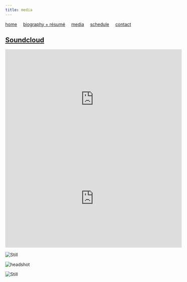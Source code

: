 ```yaml
---
title: media
---
```


[home](https://raharules.github.io/)&nbsp;&nbsp;&nbsp;&nbsp; [biography + résumé](https://raharules.github.io/raharules.github.io/about.html)&nbsp;&nbsp;&nbsp;&nbsp; [media](https://raharules.github.io/raharules.github.io/media.html)&nbsp;&nbsp;&nbsp;&nbsp; [schedule](https://raharules.github.io/raharules.github.io/schedule.html)&nbsp;&nbsp;&nbsp;&nbsp; [contact](https://raharules.github.io/raharules.github.io/contact.html)

## [Soundcloud](https://soundcloud.com/rahamirzadegan)


<iframe width="560" height="315" src="https://www.youtube.com/embed/PDFi6aGppfI" frameborder="0" allowfullscreen></iframe>

<iframe width="560" height="315" src="https://www.youtube.com/embed/Zp3nSAJr_jA" frameborder="0" allowfullscreen></iframe>

![Still](https://raharules.github.io/Purcell_Still.jpg)

![headshot](https://raharules.github.io/Raha_Headshot_Web.jpg)

![Still](https://raharules.github.io/Handel_Still.jpg)
